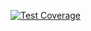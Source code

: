 [![Test Coverage](https://api.codeclimate.com/v1/badges/6e532bb7532aa8f22541/test_coverage)](https://codeclimate.com/github/valentinlazy-inc/cntdwn/test_coverage)
